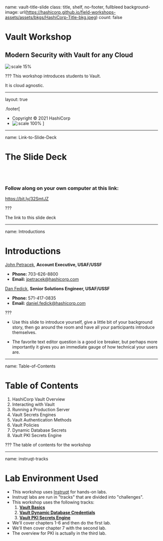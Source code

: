 name: vault-title-slide
class: title, shelf, no-footer, fullbleed
background-image: url(https://hashicorp.github.io/field-workshops-assets/assets/bkgs/HashiCorp-Title-bkg.jpeg)
count: false

# Vault Workshop
## Modern Security with Vault for any Cloud

![:scale 15%](https://hashicorp.github.io/field-workshops-assets/assets/logos/logo_vault.png)

???
This workshop introduces students to Vault.

It is cloud agnostic.

---
layout: true

.footer[
- Copyright © 2021 HashiCorp
- ![:scale 100%](https://hashicorp.github.io/field-workshops-assets/assets/logos/HashiCorp_Icon_Black.svg)
]

---
name: Link-to-Slide-Deck
# The Slide Deck
<br><br>
### Follow along on your own computer at this link:

https://bit.ly/32SmtJZ

???
  
The link to this slide deck

---
name: Introductions

# Introductions

[John Petracek](https://www.linkedin.com/in/johnpetracek/), **Account Executive, USAF/USSF**   

* **Phone:** 703-626-8800  
* **Email:** jpetracek@hashicorp.com  

[Dan Fedick](https://www.linkedin.com/in/danfedick/), **Senior Solutions Engineer, USAF/USSF**  

* **Phone:** 571-417-0835 
* **Email:** daniel.fedick@hashicorp.com 


???

* Use this slide to introduce yourself, give a little bit of your background story, then go around the room and have all your participants introduce themselves.

* The favorite text editor question is a good ice breaker, but perhaps more importantly it gives you an immediate gauge of how technical your users are.  

---
name: Table-of-Contents
# Table of Contents

1. HashiCorp Vault Overview
1. Interacting with Vault
1. Running a Production Server
1. Vault Secrets Engines
1. Vault Authentication Methods
1. Vault Policies
1. Dynamic Database Secrets
1. Vault PKI Secrets Engine

???
The table of contents for the workshop

---
name: instruqt-tracks
# Lab Environment Used
* This workshop uses [Instruqt](https://instruqt.com) for hands-on labs.
* Instruqt labs are run in "tracks" that are divided into "challenges".
* This workshop uses the following tracks:
    1. **[Vault Basics](https://play.instruqt.com/hashicorp/invite/y5hdtqegjrxv)**
    1. **[Vault Dynamic Database Credentials](https://play.instruqt.com/hashicorp/invite/cl5yboezoym6)**
    1. **[Vault PKI Secrets Engine](https://play.instruqt.com/hashicorp/invite/qua26wnjpcmj)**
* We'll cover chapters 1-6 and then do the first lab.
* We'll then cover chapter 7 with the second lab.
* The overview for PKI is actually in the third lab. 

